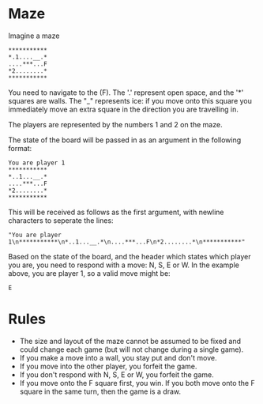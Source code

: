 # Maze

Imagine a maze

    ***********
    *.1....__.*
    ....***...F
    *2........*
    ***********

You need to navigate to the (F). The '.' represent open space, and the '\*' squares are walls. The "\_" represents ice: if you move onto this square you immediately move an extra square in the direction you are travelling in.

The players are represented by the numbers 1 and 2 on the maze.

The state of the board will be passed in as an argument in the following format:

    You are player 1
    ***********
    *..1...__.*
    ....***...F
    *2........*
    ***********

This will be received as follows as the first argument, with newline characters to seperate the lines:

    "You are player 1\n***********\n*..1...__.*\n....***...F\n*2........*\n***********"

Based on the state of the board, and the header which states which player you are, you need to respond with a move: N, S, E or W. In the example above, you are player 1, so a valid move might be:

    E

# Rules

* The size and layout of the maze cannot be assumed to be fixed and could change each game (but will not change during a single game).
* If you make a move into a wall, you stay put and don't move.
* If you move into the other player, you forfeit the game.
* If you don't respond with N, S, E or W, you forfeit the game.
* If you move onto the F square first, you win. If you both move onto the F square in the same turn, then the game is a draw.
